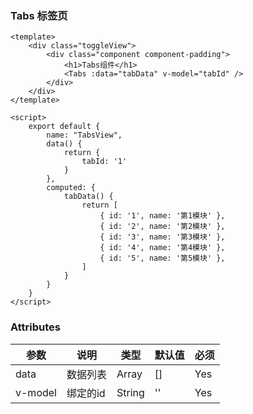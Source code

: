 ### Tabs 标签页

<template>
    <div class="toggleView">
        <div class="component component-padding">
            <h1>Tabs组件</h1>
            <Tabs :data="tabData" v-model="tabId" />
        </div>
    </div>
</template>

<script>
    export default {
        name: "TabsView",
        data() {
            return {
                tabId: '1'
            }
        },
        computed: {
            tabData() {
                return [
                    { id: '1', name: '第1模块' },
                    { id: '2', name: '第2模块' },
                    { id: '3', name: '第3模块' },
                    { id: '4', name: '第4模块' },
                    { id: '5', name: '第5模块' },
                ]
            }
        }
    }
</script>

```vue
<template>
    <div class="toggleView">
        <div class="component component-padding">
            <h1>Tabs组件</h1>
            <Tabs :data="tabData" v-model="tabId" />
        </div>
    </div>
</template>

<script>
    export default {
        name: "TabsView",
        data() {
            return {
                tabId: '1'
            }
        },
        computed: {
            tabData() {
                return [
                    { id: '1', name: '第1模块' },
                    { id: '2', name: '第2模块' },
                    { id: '3', name: '第3模块' },
                    { id: '4', name: '第4模块' },
                    { id: '5', name: '第5模块' },
                ]
            }
        }
    }
</script>

```

### Attributes

| 参数     | 说明  | 类型    | 默认值  | 必须    |
| ------- | ---- | ------ | ------- | ------ |
| data    | 数据列表 | Array | [] | Yes     |
| v-model    | 绑定的id | String | '' | Yes     |
